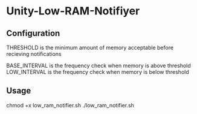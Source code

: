 # Unity-Low-RAM-Notifiyer

## Configuration
THRESHOLD is the minimum amount of memory acceptable before recieving notifications

BASE_INTERVAL is the frequency check when memory is above threshold
LOW_INTERVAL is the frequency check when memory is below threshold

## Usage
chmod +x low_ram_notifier.sh
./low_ram_notifier.sh
